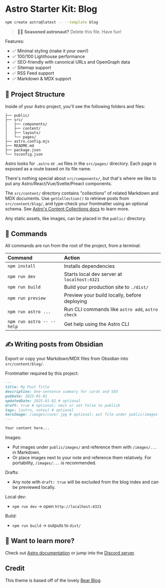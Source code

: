 # Astro Starter Kit: Blog

```sh
npm create astro@latest -- --template blog
```

> 🧑‍🚀 **Seasoned astronaut?** Delete this file. Have fun!

Features:

- ✅ Minimal styling (make it your own!)
- ✅ 100/100 Lighthouse performance
- ✅ SEO-friendly with canonical URLs and OpenGraph data
- ✅ Sitemap support
- ✅ RSS Feed support
- ✅ Markdown & MDX support

## 🚀 Project Structure

Inside of your Astro project, you'll see the following folders and files:

```text
├── public/
├── src/
│   ├── components/
│   ├── content/
│   ├── layouts/
│   └── pages/
├── astro.config.mjs
├── README.md
├── package.json
└── tsconfig.json
```

Astro looks for `.astro` or `.md` files in the `src/pages/` directory. Each page is exposed as a route based on its file name.

There's nothing special about `src/components/`, but that's where we like to put any Astro/React/Vue/Svelte/Preact components.

The `src/content/` directory contains "collections" of related Markdown and MDX documents. Use `getCollection()` to retrieve posts from `src/content/blog/`, and type-check your frontmatter using an optional schema. See [Astro's Content Collections docs](https://docs.astro.build/en/guides/content-collections/) to learn more.

Any static assets, like images, can be placed in the `public/` directory.

## 🧞 Commands

All commands are run from the root of the project, from a terminal:

| Command                   | Action                                           |
| :------------------------ | :----------------------------------------------- |
| `npm install`             | Installs dependencies                            |
| `npm run dev`             | Starts local dev server at `localhost:4321`      |
| `npm run build`           | Build your production site to `./dist/`          |
| `npm run preview`         | Preview your build locally, before deploying     |
| `npm run astro ...`       | Run CLI commands like `astro add`, `astro check` |
| `npm run astro -- --help` | Get help using the Astro CLI                     |

## ✍️ Writing posts from Obsidian

Export or copy your Markdown/MDX files from Obsidian into `src/content/blog/`.

Frontmatter required by this project:

```md
---
title: My Post Title
description: One-sentence summary for cards and SEO
pubDate: 2025-01-01
updatedDate: 2025-01-02 # optional
draft: true # optional; omit or set false to publish
tags: [astro, notes] # optional
heroImage: /images/cover.jpg # optional; put file under public/images
---

Your content here...
```

Images:
- Put images under `public/images/` and reference them with `/images/...` in Markdown.
- Or place images next to your note and reference them relatively. For portability, `/images/...` is recommended.

Drafts:
- Any note with `draft: true` will be excluded from the blog index and can be previewed locally.

Local dev:
- `npm run dev` → open `http://localhost:4321`

Build:
- `npm run build` → outputs to `dist/`

## 👀 Want to learn more?

Check out [Astro documentation](https://docs.astro.build) or jump into the [Discord server](https://astro.build/chat).

## Credit

This theme is based off of the lovely [Bear Blog](https://github.com/HermanMartinus/bearblog/).
